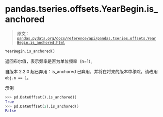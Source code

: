 # pandas.tseries.offsets.YearBegin.is_anchored

> 原文：[`pandas.pydata.org/docs/reference/api/pandas.tseries.offsets.YearBegin.is_anchored.html`](https://pandas.pydata.org/docs/reference/api/pandas.tseries.offsets.YearBegin.is_anchored.html)

```py
YearBegin.is_anchored()
```

返回布尔值，表示频率是否为单位频率（n=1）。

自版本 2.2.0 起已弃用：is_anchored 已弃用，并将在将来的版本中移除。请改用`obj.n == 1`。

示例

```py
>>> pd.DateOffset().is_anchored()
True
>>> pd.DateOffset(2).is_anchored()
False 
```
